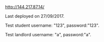 http://144.217.87.14/

Last deployed on 27/09/2017.

Test student username: "123", password:"123".

Test landlord username: "a", password:"a".




